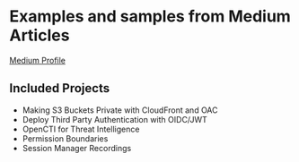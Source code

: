 # Examples and samples from Medium Articles
[Medium Profile](https://medium.com/@andyblooman)

## Included Projects

- Making S3 Buckets Private with CloudFront and OAC
- Deploy Third Party Authentication with OIDC/JWT
- OpenCTI for Threat Intelligence
- Permission Boundaries
- Session Manager Recordings